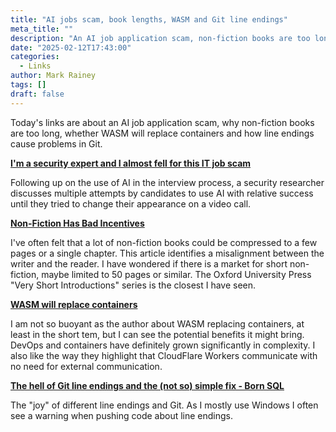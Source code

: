 ```yaml
---
title: "AI jobs scam, book lengths, WASM and Git line endings"
meta_title: ""
description: "An AI job application scam, non-fiction books are too long, WASM will replacing containers and line endings causing problems in Git."
date: "2025-02-12T17:43:00"
categories:
  - Links
author: Mark Rainey
tags: []
draft: false
---
```


Today's links are about an AI job application scam, why non-fiction books are too long, whether WASM will replace containers and how line endings cause problems in Git.

__[I'm a security expert and I almost fell for this IT job scam](https://www.theregister.com/2025/02/11/it_worker_scam/)__

Following up on the use of AI in the interview process, a security researcher discusses multiple attempts by candidates to use AI with relative success until they tried to change their appearance on a video call.


__[Non-Fiction Has Bad Incentives](https://borretti.me/article/non-fiction-has-bad-incentives)__

I've often felt that a lot of non-fiction books could be compressed to a few pages or a single chapter. This article identifies a misalignment between the writer and the reader. I have wondered if there is a market for short non-fiction, maybe limited to 50 pages or similar. The Oxford University Press "Very Short Introductions" series is the closest I have seen.


__[WASM will replace containers](https://creston.blog/wasm-will-replace-containers/)__

I am not so buoyant as the author about WASM replacing containers, at least in the short tem, but I can see the potential benefits it might bring. DevOps and containers have definitely grown significantly in complexity. I also like the way they highlight that CloudFlare Workers communicate with no need for external communication.


__[The hell of Git line endings and the (not so) simple fix - Born SQL](https://bornsql.ca/blog/the-hell-of-git-line-endings-and-the-not-so-simple-fix/)__

The "joy" of different line endings and Git. As I mostly use Windows I often see a warning when pushing code about line endings.


